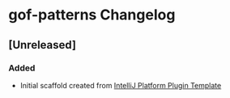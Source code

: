 <!-- Keep a Changelog guide -> https://keepachangelog.com -->

# gof-patterns Changelog

## [Unreleased]
### Added
- Initial scaffold created from [IntelliJ Platform Plugin Template](https://github.com/JetBrains/intellij-platform-plugin-template)
